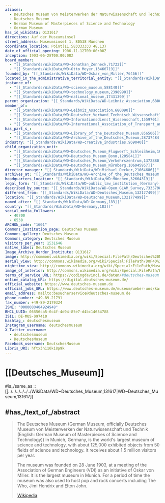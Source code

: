 ```yaml
---
aliases:
  - Deutsches Museum von Meisterwerken der Naturwissenschaft und Technik
  - Deutsches Museum
  - German Museum of Masterpieces of Science and Technology 
  - German Museum
has_id_wikidata: Q131617
directions: Auf der Museumsinsel
street_address: Museumsinsel 1, 80538 München
coordinate_location: Point(11.583333333 48.13)
date_of_official_opening: 1906-11-12T00:00:00Z
inception: 1903-06-28T00:00:00Z
board_member:
  - "[[_Standards/WikiData/WD~Jonathan_Zenneck,71722]]"
  - "[[_Standards/WikiData/WD~Otto_Meyer,13460719]]"
founded_by: "[[_Standards/WikiData/WD~Oskar_von_Miller,76456]]"
located_in_the_administrative_territorial_entity: "[[_Standards/WikiData/WD~Ludwigsvorstadt_Isarvorstadt,537044]]"
instance_of:
  - "[[_Standards/WikiData/WD~science_museum,588140]]"
  - "[[_Standards/WikiData/WD~technology_museum,2398990]]"
  - "[[_Standards/WikiData/WD~national_museum,17431399]]"
parent_organization: "[[_Standards/WikiData/WD~Leibniz_Association,680090]]"
member_of:
  - "[[_Standards/WikiData/WD~Leibniz_Association,680090]]"
  - "[[_Standards/WikiData/WD~Deutscher_Verband_Technisch_Wissenschaftlicher_Vereine,1205417]]"
  - "[[_Standards/WikiData/WD~Informationsdienst_Wissenschaft,1559701]]"
  - "[[_Standards/WikiData/WD~International_Association_of_Transport_and_Communications_Museums,124439391]]"
has_part_s_:
  - "[[_Standards/WikiData/WD~Library_of_the_Deutsches_Museum,856506]]"
  - "[[_Standards/WikiData/WD~Archive_of_the_Deutsches_Museum,28737484]]"
industry: "[[_Standards/WikiData/WD~creative_industries,969040]]"
child_organization_unit:
  - "[[_Standards/WikiData/WD~Deutsches_Museum_Flugwerft_Schleißheim,1000654]]"
  - "[[_Standards/WikiData/WD~Deutsches_Museum_Bonn,1205841]]"
  - "[[_Standards/WikiData/WD~Deutsches_Museum_Verkehrszentrum,1372880]]"
  - "[[_Standards/WikiData/WD~Deutsches_Museum_Nürnberg,106945957]]"
director_manager: "[[_Standards/WikiData/WD~Michael_Decker,21064686]]"
archives_at: "[[_Standards/WikiData/WD~Archive_of_the_Deutsches_Museum,28737484]]"
headquarters_location: "[[_Standards/WikiData/WD~München,32664319]]"
legal_form: "[[_Standards/WikiData/WD~public_law_institution_(Germany),67207116]]"
described_by_source: "[[_Standards/WikiData/WD~Open_GLAM_Survey,73357989]]"
different_from: "[[_Standards/WikiData/WD~Deutsches_Museum,132177499]]"
location: "[[_Standards/WikiData/WD~Deutsches_Museum,132177499]]"
named_after: "[[_Standards/WikiData/WD~Germany,183]]"
country: "[[_Standards/WikiData/WD~Germany,183]]"
social_media_followers:
  - 40700
  - 6538
ARCHON_code: "1601"
Commons_Institution_page: Deutsches Museum
Commons_gallery: Deutsches Museum
Commons_category: Deutsches Museum
visitors_per_year: 1531646
native_label: Deutsches Museum
Image_Archive_Herder_Institute: Q131617
image: http://commons.wikimedia.org/wiki/Special:FilePath/Deutsches%20Museum%20Portrait%204.jpg
aerial_view: http://commons.wikimedia.org/wiki/Special:FilePath/DOP40%20-%20Museumsinsel%20M%C3%BCnchen%20%28Bayerische%20Vermessungsverwaltung%29.png
nighttime_view: http://commons.wikimedia.org/wiki/Special:FilePath/Museumsinsel%20M%C3%BCnchen.jpg
image_of_interior: http://commons.wikimedia.org/wiki/Special:FilePath/Wikipedia%20Deutsches%20Museum%20%2802%29.jpg
terms_of_service_URL: https://codingdavinci.de/daten/#deutsches-museum
online_catalog_URL: https://digital.deutsches-museum.de/
official_website: https://www.deutsches-museum.de
official_jobs_URL: https://www.deutsches-museum.de/museum/ueber-uns/karriere/
email_address: mailto:besucherservice@deutsches-museum.de
phone_number: +49-89-21791
fax_number: +49-89-2179324
ISNI: "0000000404924948"
BHCL_UUID: 06856ca5-0c4f-4d94-85e7-d4bc14654788
ISIL: DE-MUS-097410
hashtag_: deutschesmuseum
Instagram_username: deutschesmuseum
X_Twitter_username:
  - deutschesmuseum
  - DeutschesMuseum
Facebook_username: DeutschesMuseum
Libris_URI: hftx3h110k18p9k
---
```


# [[Deutsches_Museum]] 

#is_/same_as :: [[../../../../../../WikiData/WD~Deutsches_Museum,131617|WD~Deutsches_Museum,131617]] 

## #has_/text_of_/abstract 

> The Deutsches Museum (German Museum, 
> officially Deutsches Museum von Meisterwerken der Naturwissenschaft und Technik 
> (English: German Museum of Masterpieces of Science and Technology)) in Munich, Germany, 
> is the world's largest museum of science and technology, 
> with about 125,000 exhibited objects from 50 fields of science and technology. 
> It receives about 1.5 million visitors per year.
>
> The museum was founded on 28 June 1903, 
> at a meeting of the Association of German Engineers (VDI) as an initiative of Oskar von Miller. 
> It is the largest museum in Munich. 
> For a period of time the museum was also used to host pop and rock concerts 
> including The Who, Jimi Hendrix and Elton John.
>
> [Wikipedia](https://en.wikipedia.org/wiki/Deutsches%20Museum) 

